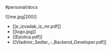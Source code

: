 #personal/docs

![[me.jpg|200]]

- [[e_izvadak_iz_mr.pdf]]
- [[logo.jpg]]
- [[Epolica.pdf]]
- [[Vladimir_Sedlar_-_Backend_Developer.pdf]]
